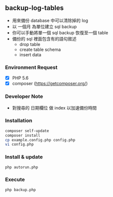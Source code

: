 ## backup-log-tables
- 用來備份 database 中可以清除掉的 log
- 以 一個月 為單位建立 sql backup
- 你可以手動將單一個 sql backup 恢復至一個 table
- 備份的 sql 裡面包含有的語句敘述
    - drop table 
    - create table schema
    - insert data

### Environment Request
- [x] PHP 5.6
- [x] composer (https://getcomposer.org/)

### Developer Note
- 對搜尋的 日期欄位 做 index 以加速備份時間

### Installation
```sh
composer self-update
composer install
cp example.config.php config.php
vi config.php
```

### Install & update
```sh
php autorun.php
```

### Execute
```sh
php backup.php
```